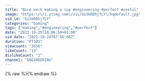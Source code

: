 ```yaml
---
title: "Nice work making a cup #engineering #perfect #useful"
image: "https:\/\/i.ytimg.com\/vi\/GiSkRDhjfLY\/hqdefault.jpg"
vid_id: "GiSkRDhjfLY"
categories: "Gaming"
tags: ["making","#engineering","#perfect"]
date: "2021-10-25T10:06:50+03:00"
vid_date: "2021-10-24T07:56:06Z"
duration: "PT10S"
viewcount: "2656"
likeCount: "13"
dislikeCount: "2"
channel: "ENGINEERING"
---
```

{% raw %}{% endraw %}
